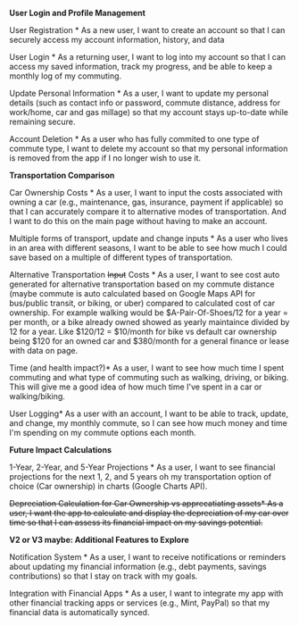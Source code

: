 **User Login and Profile Management**

User Registration  *
As a new user, I want to create an account so that I can securely access my account information, history, and data

User Login  *
As a returning user, I want to log into my account so that I can access my saved information, track my progress, and be able to keep a monthly log of my commuting.

Update Personal Information  *
As a user, I want to update my personal details (such as contact info or password, commute distance, address for work/home, car and gas millage) so that my account stays up-to-date while remaining secure.

Account Deletion  *
As a user who has fully commited to one type of commute type, I want to delete my account so that my personal information is removed from the app if I no longer wish to use it.

**Transportation Comparison**

Car Ownership Costs * 
As a user, I want to input the costs associated with owning a car (e.g., maintenance, gas, insurance, payment if applicable) so that I can accurately compare it to alternative modes of transportation. And I want to do this on the main page without having to make an account.

Multiple forms of transport, update and change inputs *
As a user who lives in an area with different seasons, I want to be able to see how much I could save based on a multiple of different types of transportation.

Alternative Transportation ~~Input~~ Costs *
As a user, I want to see cost auto generated for alternative transportation based on my commute distance (maybe commute is auto calculated based on Google Maps API for bus/public transit, or biking, or uber) compared to calculated cost of car ownership. For example walking would be $A-Pair-Of-Shoes/12 for a year = per month, or a bike already owned showed as yearly maintaince divided by 12 for a year. Like $120/12 = $10/month for bike vs default car ownership being $120 for an owned car and $380/month for a general finance or lease with data on page. 

Time (and health impact?)*
As a user, I want to see how much time I spent commuting and what type of commuting such as walking, driving, or biking. This will give me a good idea of how much time I've spent in a car or walking/biking.

User Logging* 
As a user with an account, I want to be able to track, update, and change, my monthly commute, so I can see how much money and time I'm spending on my commute options each month. 

**Future Impact Calculations**

1-Year, 2-Year, and 5-Year Projections *
As a user, I want to see financial projections for the next 1, 2, and 5 years oh my transportation option of choice (Car ownership) in charts (Google Charts API).

~~Depreciation Calculation for Car Ownership vs apprecatiating assets*
As a user, I want the app to calculate and display the depreciation of my car over time so that I can assess its financial impact on my savings potential.~~

**V2 or V3 maybe: Additional Features to Explore**

Notification System  *
As a user, I want to receive notifications or reminders about updating my financial information (e.g., debt payments, savings contributions) so that I stay on track with my goals.

Integration with Financial Apps  *
As a user, I want to integrate my app with other financial tracking apps or services (e.g., Mint, PayPal) so that my financial data is automatically synced.


